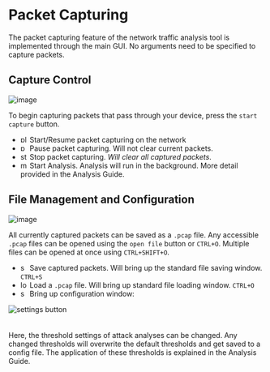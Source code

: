 # Packet Capturing
The packet capturing feature of the network traffic analysis tool is implemented through the main GUI. No arguments need to be specified to capture packets.

## Capture Control
![image](https://github.com/TomosSherlock/NetworkTrafficAnalysis/assets/123552121/03724170-9fd2-44ba-9972-175eba58a39c)

To begin capturing packets that pass through your device, press the `start capture` button. 
 - <img src="https://github.com/TomosSherlock/NetworkTrafficAnalysis/assets/123552121/90357e34-4289-4167-b24b-0acad21284f9" alt="play button" style="width:1em;"/>    Start/Resume packet capturing on the network
 - <img src="https://github.com/TomosSherlock/NetworkTrafficAnalysis/assets/123552121/2d96d5c3-5136-468b-80ce-044f646e1f83" alt="pause button" style="width:1em;"/> Pause packet capturing. Will not clear current packets.
 - <img src="https://github.com/TomosSherlock/NetworkTrafficAnalysis/assets/123552121/11a144a4-11cc-4546-9fd4-8f911ce06d40" alt="stop button" style="width:1em;"/> Stop packet capturing. *Will clear all captured packets*.
 - <img src="https://github.com/TomosSherlock/NetworkTrafficAnalysis/assets/123552121/09f9e042-e1e3-45ea-9489-a85766beffba" alt="magnifying glass button" style="width:1em;"/> Start Analysis. Analysis will run in the background. More detail provided in the Analysis Guide.

## File Management and Configuration
![image](https://github.com/TomosSherlock/NetworkTrafficAnalysis/assets/123552121/f0975779-d0cd-4c67-b7f4-78827f6987ff)



All currently captured packets can be saved as a `.pcap` file. Any accessible `.pcap` files can be opened using the `open file` button or `CTRL+O`. Multiple files can be opened at once using `CTRL+SHIFT+O`.
 - <img src="https://github.com/TomosSherlock/NetworkTrafficAnalysis/assets/123552121/81c5bc22-9fa4-4d2e-b49e-597e13a40821" alt="save button" style="width:1em;"/> Save captured packets. Will bring up the standard file saving window. `CTRL+S`
 - <img src="https://github.com/TomosSherlock/NetworkTrafficAnalysis/assets/123552121/89a65b8d-2b0c-4256-b7f9-00bf4976c3f5" alt="load file button" style="width:1em;"/> Load a `.pcap` file. Will bring up standard file loading window. `CTRL+O`
 - <img src="https://github.com/TomosSherlock/NetworkTrafficAnalysis/assets/123552121/d1905a50-8cf9-4908-975c-67988a7a6383" alt="settings button" style="width:1em;"/> Bring up configuration window:

<img src="https://github.com/TomosSherlock/NetworkTrafficAnalysis/assets/123552121/7062a585-d126-4519-8e2b-50e45a6016d5" alt="settings button" align="left"/>
<br>
<br>
<br>
Here, the threshold settings of attack analyses can be changed. Any changed thresholds will overwrite the default thresholds and get saved to a config file. The application of these thresholds is explained in the Analysis Guide.

